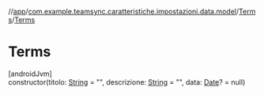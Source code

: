 //[app](../../../index.md)/[com.example.teamsync.caratteristiche.impostazioni.data.model](../index.md)/[Terms](index.md)/[Terms](-terms.md)

# Terms

[androidJvm]\
constructor(titolo: [String](https://kotlinlang.org/api/latest/jvm/stdlib/kotlin/-string/index.html) = &quot;&quot;, descrizione: [String](https://kotlinlang.org/api/latest/jvm/stdlib/kotlin/-string/index.html) = &quot;&quot;, data: [Date](https://developer.android.com/reference/kotlin/java/util/Date.html)? = null)
